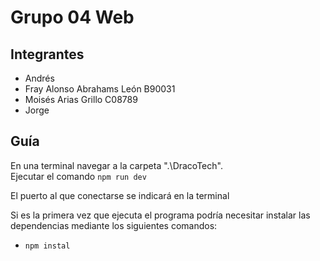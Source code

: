 # Grupo 04 Web

## Integrantes

- Andrés
- Fray Alonso Abrahams León B90031
- Moisés Arias Grillo C08789
- Jorge

## Guía

En una terminal navegar a la carpeta ".\DracoTech\".
<br>Ejecutar el comando `npm run dev`

El puerto al que conectarse se indicará en la terminal

Si es la primera vez que ejecuta el programa podría
necesitar instalar las dependencias mediante los
siguientes comandos:

- `npm instal`
